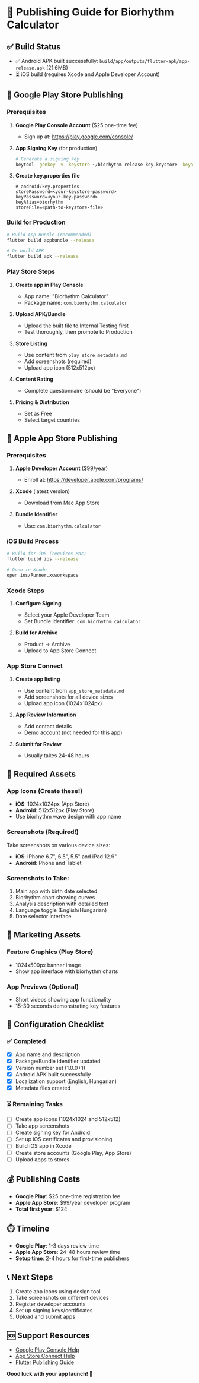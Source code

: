 # 📱 Publishing Guide for Biorhythm Calculator

## ✅ Build Status
- ✅ Android APK built successfully: `build/app/outputs/flutter-apk/app-release.apk` (21.6MB)
- ⏳ iOS build (requires Xcode and Apple Developer Account)

## 🤖 Google Play Store Publishing

### Prerequisites
1. **Google Play Console Account** ($25 one-time fee)
   - Sign up at: https://play.google.com/console/

2. **App Signing Key** (for production)
   ```bash
   # Generate a signing key
   keytool -genkey -v -keystore ~/biorhythm-release-key.keystore -keyalg RSA -keysize 2048 -validity 10000 -alias biorhythm
   ```

3. **Create key.properties file**
   ```
   # android/key.properties
   storePassword=<your-keystore-password>
   keyPassword=<your-key-password>
   keyAlias=biorhythm
   storeFile=<path-to-keystore-file>
   ```

### Build for Production
```bash
# Build App Bundle (recommended)
flutter build appbundle --release

# Or build APK
flutter build apk --release
```

### Play Store Steps
1. **Create app in Play Console**
   - App name: "Biorhythm Calculator"
   - Package name: `com.biorhythm.calculator`

2. **Upload APK/Bundle**
   - Upload the built file to Internal Testing first
   - Test thoroughly, then promote to Production

3. **Store Listing**
   - Use content from `play_store_metadata.md`
   - Add screenshots (required)
   - Upload app icon (512x512px)

4. **Content Rating**
   - Complete questionnaire (should be "Everyone")

5. **Pricing & Distribution**
   - Set as Free
   - Select target countries

## 🍎 Apple App Store Publishing

### Prerequisites
1. **Apple Developer Account** ($99/year)
   - Enroll at: https://developer.apple.com/programs/

2. **Xcode** (latest version)
   - Download from Mac App Store

3. **Bundle Identifier**
   - Use: `com.biorhythm.calculator`

### iOS Build Process
```bash
# Build for iOS (requires Mac)
flutter build ios --release

# Open in Xcode
open ios/Runner.xcworkspace
```

### Xcode Steps
1. **Configure Signing**
   - Select your Apple Developer Team
   - Set Bundle Identifier: `com.biorhythm.calculator`

2. **Build for Archive**
   - Product → Archive
   - Upload to App Store Connect

### App Store Connect
1. **Create app listing**
   - Use content from `app_store_metadata.md`
   - Add screenshots for all device sizes
   - Upload app icon (1024x1024px)

2. **App Review Information**
   - Add contact details
   - Demo account (not needed for this app)

3. **Submit for Review**
   - Usually takes 24-48 hours

## 📱 Required Assets

### App Icons (Create these!)
- **iOS**: 1024x1024px (App Store)
- **Android**: 512x512px (Play Store)
- Use biorhythm wave design with app name

### Screenshots (Required!)
Take screenshots on various device sizes:
- **iOS**: iPhone 6.7", 6.5", 5.5" and iPad 12.9"
- **Android**: Phone and Tablet

### Screenshots to Take:
1. Main app with birth date selected
2. Biorhythm chart showing curves
3. Analysis description with detailed text
4. Language toggle (English/Hungarian)
5. Date selector interface

## 🎨 Marketing Assets

### Feature Graphics (Play Store)
- 1024x500px banner image
- Show app interface with biorhythm charts

### App Previews (Optional)
- Short videos showing app functionality
- 15-30 seconds demonstrating key features

## 🔧 Configuration Checklist

### ✅ Completed
- [x] App name and description
- [x] Package/Bundle identifier updated
- [x] Version number set (1.0.0+1)
- [x] Android APK built successfully
- [x] Localization support (English, Hungarian)
- [x] Metadata files created

### ⏳ Remaining Tasks
- [ ] Create app icons (1024x1024 and 512x512)
- [ ] Take app screenshots
- [ ] Create signing key for Android
- [ ] Set up iOS certificates and provisioning
- [ ] Build iOS app in Xcode
- [ ] Create store accounts (Google Play, App Store)
- [ ] Upload apps to stores

## 💰 Publishing Costs
- **Google Play**: $25 one-time registration fee
- **Apple App Store**: $99/year developer program
- **Total first year**: $124

## ⏱️ Timeline
- **Google Play**: 1-3 days review time
- **Apple App Store**: 24-48 hours review time
- **Setup time**: 2-4 hours for first-time publishers

## 📞 Next Steps
1. Create app icons using design tool
2. Take screenshots on different devices
3. Register developer accounts
4. Set up signing keys/certificates
5. Upload and submit apps

## 🆘 Support Resources
- [Google Play Console Help](https://support.google.com/googleplay/android-developer/)
- [App Store Connect Help](https://developer.apple.com/help/app-store-connect/)
- [Flutter Publishing Guide](https://docs.flutter.dev/deployment)

**Good luck with your app launch! 🚀**
